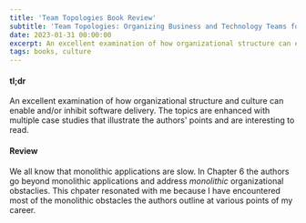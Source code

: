 ```yaml
---
title: 'Team Topologies Book Review'
subtitle: 'Team Topologies: Organizing Business and Technology Teams for Fast Flow'
date: 2023-01-31 00:00:00
excerpt: An excellent examination of how organizational structure can enable or inhibit software teams
tags: books, culture
---
```


#### tl;dr
An excellent examination of how organizational structure and culture can enable and/or inhibit software delivery.  The topics are enhanced with multiple case studies that illustrate the authors' points and are interesting to read.

#### Review
We all know that monolithic applications are slow.  In Chapter 6 the authors go beyond monolithic applications and address *monolithic* organizational obstaclies.  This chpater resonated with me because I have encountered most of the monolithic obstacles the authors outline at various points of my career.
